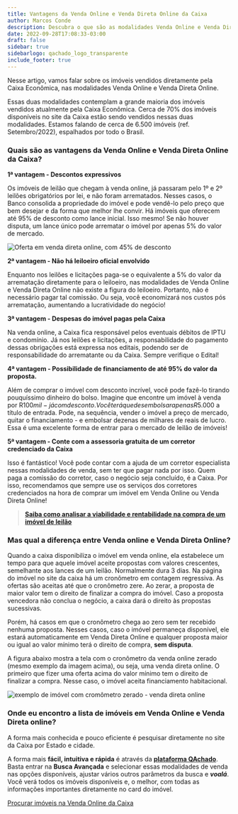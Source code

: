 ```yaml
---
title: Vantagens da Venda Online e Venda Direta Online da Caixa
author: Marcos Conde
description: Descubra o que são as modalidades Venda Online e Venda Direta Online da Caixa e todas as suas vantagens
date: 2022-09-28T17:08:33-03:00
draft: false
sidebar: true
sidebarlogo: qachado_logo_transparente
include_footer: true
---
```


Nesse artigo, vamos falar sobre os imóveis vendidos diretamente pela Caixa Econômica, nas modalidades Venda Online e Venda Direta Online.

Essas duas modalidades contemplam a grande maioria dos imóveis vendidos atualmente pela Caixa Econômica. Cerca de 70% dos imóveis disponíveis no site da Caixa estão sendo vendidos nessas duas modalidades. Estamos falando de cerca de 6.500 imóveis (ref. Setembro/2022), espalhados por todo o Brasil.

**<h3>Quais são as vantagens da Venda Online e Venda Direta Online da Caixa?</h3>**

**1ª vantagem - Descontos expressivos**

Os imóveis de leilão que chegam à venda online, já passaram pelo 1º e 2º leilões obrigatórios por lei, e não foram arrematados. Nesses casos, o Banco consolida a propriedade do imóvel e pode vendê-lo pelo preço que bem desejar e da forma que melhor lhe convir. Há imóveis que oferecem até 95% de desconto como lance inicial. Isso mesmo! Se não houver disputa, um lance único pode arrematar o imóvel por apenas 5% do valor de mercado.

![Oferta em venda direta online, com 45% de desconto](/blog/images/imovel_venda_online_caixa_qachado.JPG)

**2ª vantagem - Não há leiloeiro oficial envolvido**

Enquanto nos leilões e licitações paga-se o equivalente a 5% do valor da arrematação diretamente para o leiloeiro, nas modalidades de Venda Online e Venda Direta Online não existe a figura do leiloeiro. Portanto, não é necessário pagar tal comissão. Ou seja, você economizará nos custos pós arrematação, aumentando a lucratividade do negócio!

**3ª vantagem - Despesas do imóvel pagas pela Caixa**

Na venda online, a Caixa fica responsável pelos eventuais débitos de IPTU e condomínio. Já nos leilões e licitações, a responsabilidade do pagamento dessas obrigações está expressa nos editais, podendo ser de responsabilidade do arrematante ou da Caixa. Sempre verifique o Edital!

**4ª vantagem - Possibilidade de financiamento de até 95% do valor da proposta.**

Além de comprar o imóvel com desconto incrível, você pode fazê-lo tirando pouquíssimo dinheiro do bolso. Imagine que encontre um imóvel à venda por R$100 mil - já com desconto. Você terá que desembolsar apenas R$5.000 a título de entrada. Pode, na sequência, vender o imóvel a preço de mercado, quitar o financiamento - e embolsar dezenas de milhares de reais de lucro. Essa é uma excelente forma de entrar para o mercado de leilão de imóveis!

**5ª vantagem - Conte com a assessoria gratuita de um corretor credenciado da Caixa**

Isso é fantástico! Você pode contar com a ajuda de um corretor especialista nessas modalidades de venda, sem ter que pagar nada por isso. Quem paga a comissão do corretor, caso o negócio seja concluído, é a Caixa. Por isso, recomendamos que sempre use os serviços dos corretores credenciados na hora de comprar um imóvel em Venda Online ou Venda Direta Online!

> **<a href="/blog/rentabilidade_dos_imoveis_de_leilao" target=_Blank>Saiba como analisar a viabilidade e rentabilidade na compra de um imóvel de leilão</a>**

**<h3>Mas qual a diferença entre Venda online e Venda Direta Online?</h3>**

Quando a caixa disponibiliza o imóvel em venda online, ela estabelece um tempo para que aquele imóvel aceite propostas com valores crescentes, semelhante aos lances de um leilão. Normalmente dura 3 dias. Na página do imóvel no site da caixa há um cronômetro em contagem regressiva. As ofertas são aceitas até que o cronômetro zere. Ao zerar, a proposta de maior valor tem o direito de finalizar a compra do imóvel. Caso a proposta vencedora não conclua o negócio, a caixa dará o direito às propostas sucessivas.

Porém, há casos em que o cronômetro chega ao zero sem ter recebido nenhuma proposta. Nesses casos, caso o imóvel permaneça disponível, ele estará automaticamente em Venda Direta Online e qualquer proposta maior ou igual ao valor mínimo terá o direito de compra, **sem disputa**.

A figura abaixo mostra a tela com o cronômetro da venda online zerado (mesmo exemplo da imagem acima), ou seja, uma venda direta online. O primeiro que fizer uma oferta acima do valor mínimo tem o direito de finalizar a compra. Nesse caso, o imóvel aceita financiamento habitacional.

![exemplo de imóvel com cromômetro zerado - venda direta online](/blog/images/exemplo_venda_direta_online_caixa.JPG)

**<h3>Onde eu encontro a lista de imóveis em Venda Online e Venda Direta online?</h3>**

A forma mais conhecida e pouco eficiente é pesquisar diretamente no site da Caixa por Estado e cidade. 

A forma mais **fácil, intuitiva e rápida** é através da [**plataforma QAchado**](https://app.qachadoimoveis.com). Basta entrar na **Busca Avançada** e selecionar essas modalidades de venda nas opções disponíveis, ajustar vários outros parâmetros da busca e **_voalá_**. Você verá todos os imóveis disponíveis e, o melhor, com todas as informações importantes diretamente no card do imóvel.

<p>
    <a class="button cta rounded primary-btn raised" href="https://app.qachadoimoveis.com">
      Procurar imóveis na Venda Online da Caixa
    </a>
</p>

